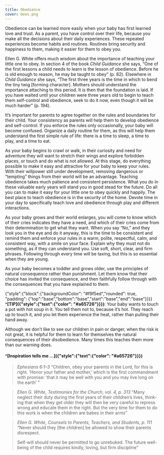 ```yaml
---
title: Obedience
cover: bees.png
---
```


Obedience can be learned more easily when your baby has first learned love and trust. As a parent, you have control over their life, because you make all the decisions about their daily experiences. These repeated experiences become habits and routines. Routines bring security and happiness to them, making it easier for them to obey you.

Ellen G. White offers much wisdom about the importance of teaching your little one to obey. In section 4 of the book _Child Guidance_ she says, “One of the first lessons a child needs to learn is the lesson of obedience. Before he is old enough to reason, he may be taught to obey” (p. 82). Elsewhere in _Child Guidance_ she says, “The first three years is the time in which to bend the tiny twig [forming character]. Mothers should understand the importance attaching to this period. It is then that the foundation is laid. If you have waited until your children were three years old to begin to teach them self-control and obedience, seek to do it now, even though it will be much harder” (p. 194).

It’s important for parents to agree together on the rules and boundaries for their child. Your consistency as parents will help them to develop obedience and self-control. If you enforce the rules only occasionally, your baby will become confused. Organize a daily routine for them, as this will help them understand the first simple rule of life: there is a time to sleep, a time to play, and a time to eat.

As your baby begins to crawl or walk, in their curiosity and need for adventure they will want to stretch their wings and explore forbidden places, or touch and do what is not allowed. At this stage, do everything possible to make it easy and attractive for your baby to keep your rules. With their willpower still under development, removing dangerous or “tempting” things from their world will be an advantage. Teaching obedience takes much patience and consistent persistence. What you do in these valuable early years will stand you in good stead for the future. Do all you can to make it easy for your little one to obey quickly and happily. The best place to teach obedience is in the security of the home. Devote time in your day to specifically teach love and obedience through play and different interactions.

As your baby grows and their world enlarges, you will come to know which of their cries indicates they have a need, and which of their cries come from their determination to get what they want. When you say “No,” and they look you in the eye and do it anyway, this is the time to be consistent and remind them and enforce your rules in a warm, polite, respectful, calm, and consistent way, with a smile on your face. Explain why they must not do something, as if they can understand you. Use soft, short, clear, and firm phrases. Following through every time will be taxing, but this is so essential when they are young.

As your baby becomes a toddler and grows older, use the principles of natural consequence rather than punishment. Let them know that their choice has invited the consequence, and then faithfully follow through with the consequences that you have explained to them.

{"style":{"block":{"backgroundColor": "#f9f5ed","rounded": true, "padding": {"top":"base","bottom":"base","start":"base","end":"base"}}}}
**^[TIP]({"style":{"text":{"color": "#a65726"}}})**: Your baby wants to touch a pot with hot soup in it. You tell them not to, because it’s hot. They reach up to touch it, and you let them experience the heat, rather than pulling their hand away.

Although we don’t like to see our children in pain or danger, when the risk is not great, it is helpful for them to learn for themselves the natural consequences of their disobedience. Many times this teaches them more than our warning does.

#### ^[Inspiration tells me ...]({"style":{"text":{"color": "#a65726"}}})

> <cite>Ephesians 6:1–3</cite>
> “Children, obey your parents in the Lord, for this is right. ‘Honor your father and mother,’ which is the first commandment with promise: ‘that it may be well with you and you may live long on the earth’ ”

> <cite>Ellen G. White, Testimonies for the Church, vol. 4, p. 313</cite>
> “Many neglect their duty during the first years of their children’s lives, think- ing that when they get older they will then be very careful to repress wrong and educate them in the right. But the very time for them to do this work is when the children are babes in their arms”

> <cite>Ellen G. White, Counsels to Parents, Teachers, and Students, p. 111</cite>
> “Never should they [the children] be allowed to show their parents disrespect.
>
> Self-will should never be permitted to go unrebuked. The future well-being of the child requires kindly, loving, but firm discipline”